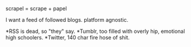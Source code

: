 scrapel = scrape + papel

I want a feed of followed blogs. platform agnostic.

*RSS is dead, so "they" say.
*Tumblr, too filled with overly hip, emotional high schoolers.
*Twitter, 140 char fire hose of shit.
